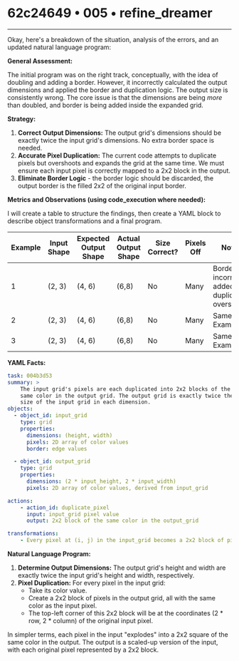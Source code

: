 # 62c24649 • 005 • refine_dreamer

---
Okay, here's a breakdown of the situation, analysis of the errors, and an updated natural language program:

**General Assessment:**

The initial program was on the right track, conceptually, with the idea of doubling and adding a border. However, it incorrectly calculated the output dimensions and applied the border and duplication logic. The output size is consistently wrong. The core issue is that the dimensions are being *more* than doubled, and border is being added inside the expanded grid.

**Strategy:**

1.  **Correct Output Dimensions:** The output grid's dimensions should be exactly twice the input grid's dimensions. No extra border space is needed.
2.  **Accurate Pixel Duplication:** The current code attempts to duplicate pixels but overshoots and expands the grid at the same time. We must ensure each input pixel is correctly mapped to a 2x2 block in the output.
3. **Eliminate Border Logic** - the border logic should be discarded, the output border is the filled 2x2 of the original input border.

**Metrics and Observations (using code_execution where needed):**

I will create a table to structure the findings, then create a YAML block to describe object transformations and a final program.

| Example | Input Shape | Expected Output Shape | Actual Output Shape | Size Correct? | Pixels Off | Notes                                                                        |
| ------- | ----------- | --------------------- | ------------------- | ------------- | ---------- | ---------------------------------------------------------------------------- |
| 1       | (2, 3)      | (4, 6)                | (6,8)          | No            | Many        | Border incorrectly added, duplication overshoots                             |
| 2       | (2, 3)      | (4, 6)                | (6,8)             | No            | Many        | Same as Example 1                                                            |
| 3       | (2, 3)      | (4, 6)                | (6,8)              | No            | Many        | Same as Example 1                                                            |

**YAML Facts:**

```yaml
task: 004b3d53
summary: >
    The input grid's pixels are each duplicated into 2x2 blocks of the
    same color in the output grid. The output grid is exactly twice the
    size of the input grid in each dimension.
objects:
  - object_id: input_grid
    type: grid
    properties:
      dimensions: (height, width)
      pixels: 2D array of color values
      border: edge values

  - object_id: output_grid
    type: grid
    properties:
      dimensions: (2 * input_height, 2 * input_width)
      pixels: 2D array of color values, derived from input_grid

actions:
    - action_id: duplicate_pixel
      input: input_grid pixel value
      output: 2x2 block of the same color in the output_grid

transformations:
    - Every pixel at (i, j) in the input_grid becomes a 2x2 block of pixels in the output_grid at locations (2i, 2j), (2i+1, 2j), (2i, 2j+1), and (2i+1, 2j+1), all with same color as input[i,j]

```

**Natural Language Program:**

1.  **Determine Output Dimensions:** The output grid's height and width are exactly twice the input grid's height and width, respectively.
2.  **Pixel Duplication:** For every pixel in the input grid:
    *   Take its color value.
    *   Create a 2x2 block of pixels in the output grid, all with the same color as the input pixel.
    *   The top-left corner of this 2x2 block will be at the coordinates (2 \* row, 2 \* column) of the original input pixel.

In simpler terms, each pixel in the input "explodes" into a 2x2 square of the same color in the output. The output is a scaled-up version of the input, with each original pixel represented by a 2x2 block.

